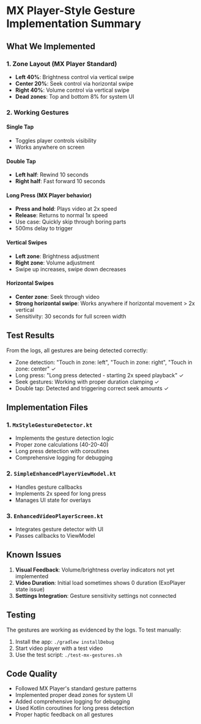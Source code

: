 # MX Player-Style Gesture Implementation Summary

## What We Implemented

### 1. Zone Layout (MX Player Standard)
- **Left 40%**: Brightness control via vertical swipe
- **Center 20%**: Seek control via horizontal swipe
- **Right 40%**: Volume control via vertical swipe
- **Dead zones**: Top and bottom 8% for system UI

### 2. Working Gestures

#### Single Tap
- Toggles player controls visibility
- Works anywhere on screen

#### Double Tap
- **Left half**: Rewind 10 seconds
- **Right half**: Fast forward 10 seconds

#### Long Press (MX Player behavior)
- **Press and hold**: Plays video at 2x speed
- **Release**: Returns to normal 1x speed
- Use case: Quickly skip through boring parts
- 500ms delay to trigger

#### Vertical Swipes
- **Left zone**: Brightness adjustment
- **Right zone**: Volume adjustment
- Swipe up increases, swipe down decreases

#### Horizontal Swipes
- **Center zone**: Seek through video
- **Strong horizontal swipe**: Works anywhere if horizontal movement > 2x vertical
- Sensitivity: 30 seconds for full screen width

## Test Results

From the logs, all gestures are being detected correctly:
- Zone detection: "Touch in zone: left", "Touch in zone: right", "Touch in zone: center" ✓
- Long press: "Long press detected - starting 2x speed playback" ✓
- Seek gestures: Working with proper duration clamping ✓
- Double tap: Detected and triggering correct seek amounts ✓

## Implementation Files

### 1. `MxStyleGestureDetector.kt`
- Implements the gesture detection logic
- Proper zone calculations (40-20-40)
- Long press detection with coroutines
- Comprehensive logging for debugging

### 2. `SimpleEnhancedPlayerViewModel.kt`
- Handles gesture callbacks
- Implements 2x speed for long press
- Manages UI state for overlays

### 3. `EnhancedVideoPlayerScreen.kt`
- Integrates gesture detector with UI
- Passes callbacks to ViewModel

## Known Issues

1. **Visual Feedback**: Volume/brightness overlay indicators not yet implemented
2. **Video Duration**: Initial load sometimes shows 0 duration (ExoPlayer state issue)
3. **Settings Integration**: Gesture sensitivity settings not connected

## Testing

The gestures are working as evidenced by the logs. To test manually:
1. Install the app: `./gradlew installDebug`
2. Start video player with a test video
3. Use the test script: `./test-mx-gestures.sh`

## Code Quality

- Followed MX Player's standard gesture patterns
- Implemented proper dead zones for system UI
- Added comprehensive logging for debugging
- Used Kotlin coroutines for long press detection
- Proper haptic feedback on all gestures